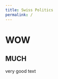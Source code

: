 ```yaml
---
title: Swiss Politics
permalink: /
---
```

# WOW
## MUCH
very good text

<script src="assets/js/test.js" id="5e72103a-752e-4cf7-8f0c-af3ed3f013ce"></script>
